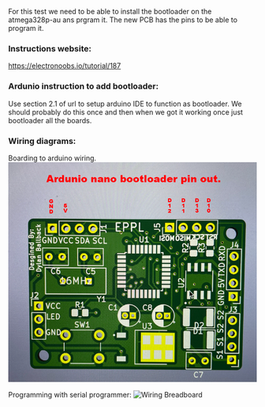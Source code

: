 For this test we need to be able to install the bootloader on the atmega328p-au ans prgram it. The new PCB has the pins to be able to program it.

### Instructions website:
https://electronoobs.io/tutorial/187

### Ardunio instruction to add bootloader:
Use section 2.1 of url to setup arduino IDE to function as bootloader. We should probably do this once and then when we got it working once just bootloader all the boards. 

### Wiring diagrams:
Boarding to arduino wiring.  
![Wiring Breadboard](images/nano_bootloader.png)

Programming with serial programmer:
![Wiring Breadboard](images/Programmer_pin_out.png)


